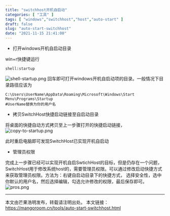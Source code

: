 ```yaml
---
title: "switchhost开机自启动"
categories: [ "工具" ]
tags: [ "windows","switchhost","host","auto-start" ]
draft: false
slug: "auto-start-switchhost"
date: "2021-11-15 21:41:00"
---
```


- 打开windows开机自启动目录

win+r快捷键运行

```
shell:startup
```
![shell-startup.png][1]
回车即可打开windows开机自启动项的目录。一般情况下目录路径应该为

```
C:\Users\UserName\AppData\Roaming\Microsoft\Windows\Start Menu\Programs\Startup
#UserName替换为你的用户名
```

- 拷贝SwitchHost快捷启动链接至自启动目录

将桌面的快捷自动方式拷贝至上一步骤打开的快捷启动链接，
![copy-to-startup.png][2]

此时重启电脑即可发现SwitchHost已实现开机自启动

- 管理员权限

完成上一步骤已经可以实现开机自启SwtichHost的目标，但是仍存在一个问题，SwitchHost用于修改系统host的，需要管理员权限。可以通过修改启动快捷方式来获取管理员权限。方法为：右键自启动目录下的快捷方式， 选择安全性，选中你默认的用户名，然后选择编辑，勾选允许修改的权限，最后保存即可。
![pros.png][3]


--------

本文由芒果浩明发布，转载请注明出处。
本文链接：https://mangoroom.cn/tools/auto-start-switchhost.html

  [1]: https://mangoroom.cn/usr/uploads/2021/11/2544566701.png
  [2]: https://mangoroom.cn/usr/uploads/2021/11/2859206002.png
  [3]: https://mangoroom.cn/usr/uploads/2021/11/3727704506.png
